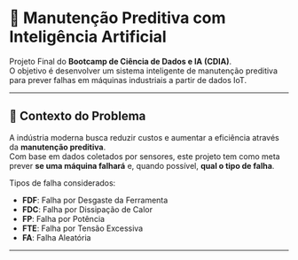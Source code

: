# 🔧 Manutenção Preditiva com Inteligência Artificial

Projeto Final do **Bootcamp de Ciência de Dados e IA (CDIA)**.  
O objetivo é desenvolver um sistema inteligente de manutenção preditiva para prever falhas em máquinas industriais a partir de dados IoT.

---

## 📌 Contexto do Problema
A indústria moderna busca reduzir custos e aumentar a eficiência através da **manutenção preditiva**.  
Com base em dados coletados por sensores, este projeto tem como meta prever **se uma máquina falhará** e, quando possível, **qual o tipo de falha**.

Tipos de falha considerados:
- **FDF**: Falha por Desgaste da Ferramenta  
- **FDC**: Falha por Dissipação de Calor  
- **FP**: Falha por Potência  
- **FTE**: Falha por Tensão Excessiva  
- **FA**: Falha Aleatória  

---
